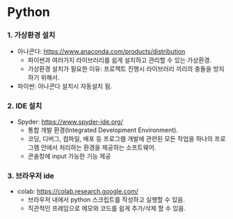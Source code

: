 # Python

### 1. 가상환경 설치
  * 아나콘다: https://www.anaconda.com/products/distribution
    * 파이썬과 여러가지 라이브러리를 쉽게 설치하고 관리할 수 있는 가상환경.
    * 가상환경 설치가 필요한 이유: 프로젝트 진행시 라이브러리 끼리의 충돌을 방지하기 위해서.
  * 파이썬: 아나콘다 설치시 자동설치 됨.
  
### 2. IDE 설치 
  * Spyder: https://www.spyder-ide.org/
    * 통합 개발 환경(Integrated Development Environment).
    * 코딩, 디버그, 컴파일, 배포 등 프로그램 개발에 관련된 모든 작업을 하나의 프로그램 안에서 처리하는 환경을 제공하는 소프트웨어.
    * 콘솔창에 input 가능한 기능 제공

### 3. 브라우저 ide
  * colab: https://colab.research.google.com/
    * 브라우저 내에서 python 스크립트를 작성하고 실행할 수 있음.
    * 직관적인 프레임으로 메모와 코드를 쉽게 추가/삭제 할 수 있음.
